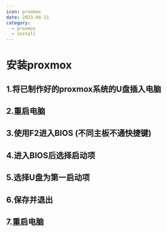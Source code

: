 ```yaml
---
icon: proxmox
date: 2023-04-11
category: 
  - proxmox
  - install
---
```

# 安装proxmox
## 1.将已制作好的proxmox系统的U盘插入电脑
## 2.重启电脑
## 3.使用F2进入BIOS (不同主板不通快捷键)
## 4.进入BIOS后选择启动项
## 5.选择U盘为第一启动项
## 6.保存并退出
## 7.重启电脑
<ArtPlayer src="http://pan.brinish.eu.org:5206/f/vlsA/proxmox_2023-04-15_22.20.36.mp4" type="video/mp4" />

